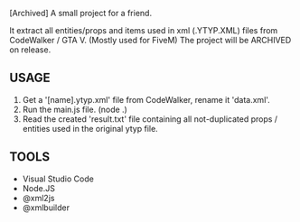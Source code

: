 [Archived] A small project for a friend. 

It extract all entities/props and items used in xml (.YTYP.XML) files from CodeWalker / GTA V. (Mostly used for FiveM)
The project will be ARCHIVED on release.

## USAGE

1. Get a '[name].ytyp.xml' file from CodeWalker, rename it 'data.xml'.
2. Run the main.js file. (node .)
3. Read the created 'result.txt' file containing all not-duplicated props / entities used in the original ytyp file.

## TOOLS

- Visual Studio Code
- Node.JS
- @xml2js
- @xmlbuilder